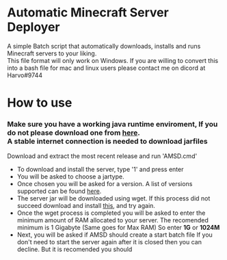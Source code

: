 # Automatic Minecraft Server Deployer
A simple Batch script that automatically downloads, installs and runs Minecraft servers to your liking. <br>
This file format will only work on Windows. If you are willing to convert this into a bash file for mac and linux users please contact me on dicord at Harvo#9744

# How to use
<h3>Make sure you have a working java runtime enviroment, If you do not please download one from <a href="https://java.com">here</a>.<br>
A stable internet connection is needed to download jarfiles</h3>

Download and extract the most recent release and run 'AMSD.cmd'

<ul>
<li>To download and install the server, type '1' and press enter</i>
<li>You will be asked to choose a jartype.</li>
<li>Once chosen you will be asked for a version. A list of versions supported can be found <a href="http://34.89.48.29/index.html">here</a>.</li>
<li>The server jar will be downloaded using wget. If this process did not succeed download and install <a href="http://gnuwin32.sourceforge.net/packages/wget.htm">this</a>, and try again.</li>
<li>Once the wget process is completed you will be asked to enter the minimum amount of RAM allocated to your server. The recomended minimum is 1 Gigabyte (Same goes for Max RAM) So enter <b>1G</b> or <b>1024M</b></li>
<li>Next, you will be asked if AMSD should create a start batch file If you don't need to start the server again after it is closed then you can decline. But it is recomended you should</li>
</ul>
